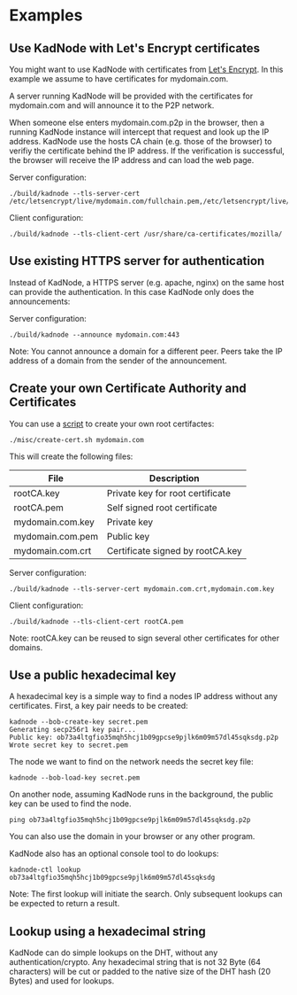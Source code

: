 # Examples

## Use KadNode with Let's Encrypt certificates

You might want to use KadNode with certificates from [Let's Encrypt](https://letsencrypt.org/). In this example we assume to have certificates for mydomain.com.

A server running KadNode will be provided with the certificates for mydomain.com and will announce it to the P2P network.

When someone else enters mydomain.com.p2p in the browser, then a running KadNode instance will intercept that request and look up the IP address. KadNode use the hosts CA chain (e.g. those of the browser) to verifiy the certificate behind the IP address. If the verification is successful, the browser will receive the IP address and can load the web page.

Server configuration:
```  
./build/kadnode --tls-server-cert /etc/letsencrypt/live/mydomain.com/fullchain.pem,/etc/letsencrypt/live/mydomain.com/privkey.pem
```

Client configuration:
```  
./build/kadnode --tls-client-cert /usr/share/ca-certificates/mozilla/
```

## Use existing HTTPS server for authentication

Instead of KadNode, a HTTPS server (e.g. apache, nginx) on the same host can provide the authentication. In this case KadNode only does the announcements:

Server configuration:
```  
./build/kadnode --announce mydomain.com:443
```

Note: You cannot announce a domain for a different peer. Peers take the IP address of a domain from the sender of the announcement.

## Create your own Certificate Authority and Certificates

You can use a [script](create-cert.sh) to create your own root certifactes:

```
./misc/create-cert.sh mydomain.com
```

This will create the following files:

File             | Description
-----------------|---------------------------------
rootCA.key       | Private key for root certificate
rootCA.pem       | Self signed root certificate
mydomain.com.key | Private key
mydomain.com.pem | Public key
mydomain.com.crt | Certificate signed by rootCA.key

Server configuration:
```
./build/kadnode --tls-server-cert mydomain.com.crt,mydomain.com.key
```

Client configuration:
```  
./build/kadnode --tls-client-cert rootCA.pem
```

Note: rootCA.key can be reused to sign several other certificates for other domains.

## Use a public hexadecimal key

A hexadecimal key is a simple way to find a nodes IP address without any certificates.
First, a key pair needs to be created:

```
kadnode --bob-create-key secret.pem
Generating secp256r1 key pair...
Public key: ob73a4ltgfio35mqh5hcj1b09gpcse9pjlk6m09m57dl45sqksdg.p2p
Wrote secret key to secret.pem
```

The node we want to find on the network needs the secret key file:

```
kadnode --bob-load-key secret.pem
```

On another node, assuming KadNode runs in the background, the public key can be used to find the node.

```
ping ob73a4ltgfio35mqh5hcj1b09gpcse9pjlk6m09m57dl45sqksdg.p2p
```

You can also use the domain in your browser or any other program.

KadNode also has an optional console tool to do lookups:

```
kadnode-ctl lookup ob73a4ltgfio35mqh5hcj1b09gpcse9pjlk6m09m57dl45sqksdg
```

Note: The first lookup will initiate the search. Only subsequent lookups can be expected to return a result.

## Lookup using a hexadecimal string

KadNode can do simple lookups on the DHT, without any authentication/crypto. Any hexadecimal string that is not 32 Byte (64 characters) will be cut or padded to the native size of the DHT hash (20 Bytes) and used for lookups.
